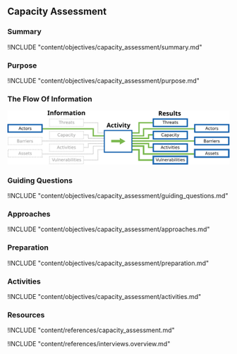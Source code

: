 ## Capacity Assessment

### Summary

!INCLUDE "content/objectives/capacity_assessment/summary.md"

### Purpose

!INCLUDE "content/objectives/capacity_assessment/purpose.md"

### The Flow Of Information

![Audit Preparation Information Flow](content/images/info_flows/capacity_assessment.svg)

### Guiding Questions

!INCLUDE "content/objectives/capacity_assessment/guiding_questions.md"

### Approaches

!INCLUDE "content/objectives/capacity_assessment/approaches.md"

### Preparation
!INCLUDE "content/objectives/capacity_assessment/preparation.md"


### Activities

!INCLUDE "content/objectives/capacity_assessment/activities.md"

### Resources

<div class="greybox">
!INCLUDE "content/references/capacity_assessment.md"

!INCLUDE "content/references/interviews.overview.md"
</div>
